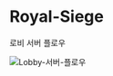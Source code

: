 # Royal-Siege

로비 서버 플로우

![Lobby-서버-플로우](https://github.com/user-attachments/assets/0d622e2c-a688-4d29-8b75-53bdda129a30)
